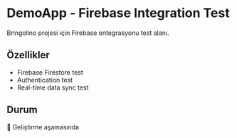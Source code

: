 # DemoApp - Firebase Integration Test

Bringolino projesi için Firebase entegrasyonu test alanı.

## Özellikler
- Firebase Firestore test
- Authentication test  
- Real-time data sync test

## Durum
🚧 Geliştirme aşamasında
